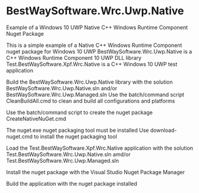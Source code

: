 # BestWaySoftware.Wrc.Uwp.Native
Example of a Windows 10 UWP Native C++ Windows Runtime Component Nuget Package

This is a simple example of a Native C++ Windows Runtime Component nuget package for Windows 10 UWP BestWaySoftware.Wrc.Uwp.Native is a C++ Windows Runtime Component 10 UWP DLL library Test.BestWaySoftware.Xpf.Wrc.Native is a C++ Windows 10 UWP test application

Build the BestWaySoftware.Wrc.Uwp.Native library with the solution BestWaySoftware.Wrc.Uwp.Native.sln and/or BestWaySoftware.Wrc.Uwp.Managed.sln Use the batch/command script CleanBuildAll.cmd to clean and build all configurations and platforms

Use the batch/command script to create the nuget package CreateNativeNuGet.cmd

The nuget.exe nuget packaging tool must be installed Use download-nuget.cmd to install the nuget packaging tool

Load the Test.BestWaySoftware.Xpf.Wrc.Native application with the solution Test.BestWaySoftware.Wrc.Uwp.Native.sln amd/or Test.BestWaySoftware.Wrc.Uwp.Managed.sln

Install the nuget package with the Visual Studio Nuget Package Manager

Build the application with the nuget package installed
